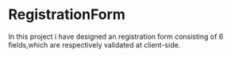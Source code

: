 # RegistrationForm
In this project i have designed an registration form consisting of 6 fields,which are respectively validated at client-side.

